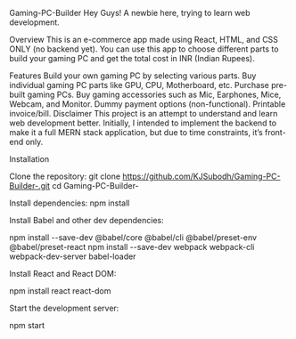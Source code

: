 
Gaming-PC-Builder
Hey Guys! A newbie here, trying to learn web development.

Overview
This is an e-commerce app made using React, HTML, and CSS ONLY (no backend yet). You can use this app to choose different parts to build your gaming PC and get the total cost in INR (Indian Rupees).

Features
Build your own gaming PC by selecting various parts.
Buy individual gaming PC parts like GPU, CPU, Motherboard, etc.
Purchase pre-built gaming PCs.
Buy gaming accessories such as Mic, Earphones, Mice, Webcam, and Monitor.
Dummy payment options (non-functional).
Printable invoice/bill.
Disclaimer
This project is an attempt to understand and learn web development better. Initially, I intended to implement the backend to make it a full MERN stack application, but due to time constraints, it’s front-end only.

Installation

Clone the repository: git clone https://github.com/KJSubodh/Gaming-PC-Builder-.git
cd Gaming-PC-Builder-

Install dependencies: 
npm install

Install Babel and other dev dependencies: 

npm install --save-dev @babel/core @babel/cli @babel/preset-env @babel/preset-react
npm install --save-dev webpack webpack-cli webpack-dev-server babel-loader

Install React and React DOM:

npm install react react-dom

Start the development server:

npm start
